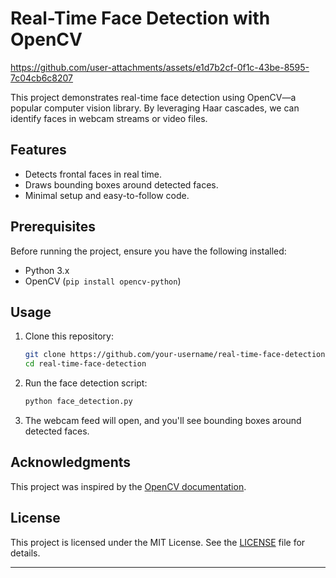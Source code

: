 
# Real-Time Face Detection with OpenCV
https://github.com/user-attachments/assets/e1d7b2cf-0f1c-43be-8595-7c04cb6c8207

This project demonstrates real-time face detection using OpenCV—a popular computer vision library. By leveraging Haar cascades, we can identify faces in webcam streams or video files.

## Features

- Detects frontal faces in real time.
- Draws bounding boxes around detected faces.
- Minimal setup and easy-to-follow code.

## Prerequisites

Before running the project, ensure you have the following installed:

- Python 3.x
- OpenCV (`pip install opencv-python`)

## Usage

1. Clone this repository:

   ```bash
   git clone https://github.com/your-username/real-time-face-detection.git
   cd real-time-face-detection
   ```

2. Run the face detection script:

   ```bash
   python face_detection.py
   ```

3. The webcam feed will open, and you'll see bounding boxes around detected faces.

## Acknowledgments

This project was inspired by the [OpenCV documentation](https://docs.opencv.org/4.x/da/d60/tutorial_face_main.html).

## License

This project is licensed under the MIT License. See the [LICENSE](LICENSE) file for details.

---
